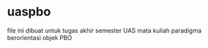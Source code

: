# uaspbo
file ini dibuat untuk tugas akhir semester UAS 
mata kuliah paradigma berorientasi objek PBO
